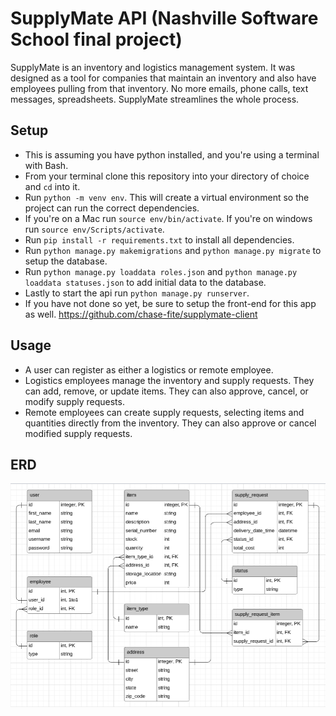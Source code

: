 # SupplyMate API (Nashville Software School final project)

SupplyMate is an inventory and logistics management system. It was designed as a tool for companies that maintain an inventory and also have employees pulling from that inventory. No more emails, phone calls, text messages, spreadsheets. SupplyMate streamlines the whole process.

## Setup

- This is assuming you have python installed, and you're using a terminal with Bash.
- From your terminal clone this repository into your directory of choice and `cd` into it.
- Run `python -m venv env`. This will create a virtual environment so the project can run the correct dependencies.
- If you're on a Mac run `source env/bin/activate`. If you're on windows run `source env/Scripts/activate`.
- Run `pip install -r requirements.txt` to install all dependencies.
- Run `python manage.py makemigrations` and `python manage.py migrate` to setup the database.
- Run `python manage.py loaddata roles.json` and `python manage.py loaddata statuses.json` to add initial data to the database.
- Lastly to start the api run `python manage.py runserver`.
- If you have not done so yet, be sure to setup the front-end for this app as well. https://github.com/chase-fite/supplymate-client

## Usage

- A user can register as either a logistics or remote employee.
- Logistics employees manage the inventory and supply requests. They can add, remove, or update items. They can also approve, cancel, or modify supply requests.
- Remote employees can create supply requests, selecting items and quantities directly from the inventory. They can also approve or cancel modified supply requests.

## ERD

![supplymate ERD](./assets/supplymate-erd.PNG)
